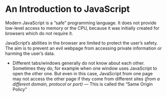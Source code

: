 # An Introduction to JavaScript

Modern JavaScript is a “safe” programming language. It does not provide low-level access to memory or the CPU, because it was initially created for browsers which do not require it.

JavaScript’s abilities in the browser are limited to protect the user’s safety. The aim is to prevent an evil webpage from accessing private information or harming the user’s data.

- Different tabs/windows generally do not know about each other. Sometimes they do, for example when one window uses JavaScript to open the other one. But even in this case, JavaScript from one page may not access the other page if they come from different sites *(from a different domain, protocol or port)* — This is called the “Same Origin Policy”
